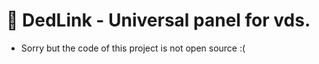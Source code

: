 # 📡 DedLink - Universal panel for vds.

   - Sorry but the code of this project is not open source :(

